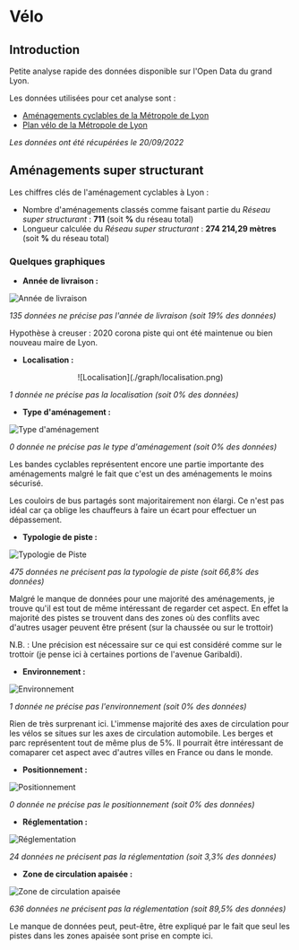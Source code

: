 # Vélo

## Introduction

Petite analyse rapide des données disponible sur l'Open Data du grand Lyon.

Les données utilisées pour cet analyse sont :
* [Aménagements cyclables de la Métropole de Lyon](https://data.grandlyon.com/jeux-de-donnees/amenagements-cyclables-metropole-lyon/info)
* [Plan vélo de la Métropole de Lyon](https://data.grandlyon.com/jeux-de-donnees/plan-velo-metropole-lyon/info)

*Les données ont été récupérées le 20/09/2022*

## Aménagements super structurant

Les chiffres clés de l'aménagement cyclables à Lyon :
* Nombre d'aménagements classés comme faisant partie du *Réseau super structurant* : **711** (soit **%** du réseau total)
* Longueur calculée du *Réseau super structurant* : **274 214,29 mètres** (soit **%** du réseau total)

### Quelques graphiques
* **Année de livraison :**

![Année de livraison](./graph/anneelivraison.png)
</p>

*135 données ne précise pas l'année de livraison (soit 19% des données)*

Hypothèse à creuser : 2020 corona piste qui ont été maintenue ou bien nouveau maire de Lyon.

* **Localisation :**

<p align="center">
![Localisation](./graph/localisation.png)
</p>

*1 donnée ne précise pas la localisation (soit 0% des données)*

* **Type d'aménagement :**

<p align="center">

![Type d'aménagement](./graph/typeamenagement.png)
</p>

*0 donnée ne précise pas le type d'aménagement (soit 0% des données)*

Les bandes cyclables représentent encore une partie importante des aménagements malgré le fait que c'est un des aménagements le moins sécurisé.

Les couloirs de bus partagés sont majoritairement non élargi. Ce n'est pas idéal car ça oblige les chauffeurs à faire un écart pour effectuer un dépassement.

* **Typologie de piste :**

<p align="center">

![Typologie de Piste](./graph/typologie.png)
</p>

*475 données ne précisent pas la typologie de piste (soit 66,8% des données)*

Malgré le manque de données pour une majorité des aménagements, je trouve qu'il est tout de même intéressant de regarder cet aspect. En effet la majorité des pistes se trouvent dans des zones où des conflits avec d'autres usager peuvent être présent (sur la chaussée ou sur le trottoir)

N.B. : Une précision est nécessaire sur ce qui est considéré comme sur le trottoir (je pense ici à certaines portions de l'avenue Garibaldi).

* **Environnement :**

<p align="center">

![Environnement](./graph/environnement.png)
</p>

*1 donnée ne précise pas l'environnement (soit 0% des données)*

Rien de très surprenant ici. L'immense majorité des axes de circulation pour les vélos se situes sur les axes de circulation automobile. Les berges et parc représentent tout de même plus de 5%. Il pourrait être intéressant de comaparer cet aspect avec d'autres villes en France ou dans le monde.

* **Positionnement :**

<p align="center">

![Positionnement](./graph/positionnement.png)
</p>

*0 donnée ne précise pas le positionnement (soit 0% des données)*

* **Réglementation :**

<p align="center">

![Réglementation](./graph/reglementation.png)
</p>

*24 données ne précisent pas la réglementation (soit 3,3% des données)*

* **Zone de circulation apaisée :**

<p align="center">

![Zone de circulation apaisée](./graph/zonecircu.png)
</p>

*636 données ne précisent pas la réglementation (soit 89,5% des données)*

Le manque de données peut, peut-être, être expliqué par le fait que seul les pistes dans les zones apaisée sont prise en compte ici.
